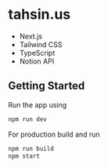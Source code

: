 # tahsin.us

- Next.js
- Tailwind CSS
- TypeScript
- Notion API

## Getting Started

Run the app using

```bash
npm run dev
```

For production build and run

```bash
npm run build
npm start
```
